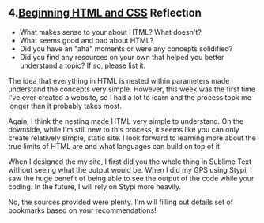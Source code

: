 ## 4.[Beginning HTML and CSS](4_beginning_HTML_CSS/readme.mc) Reflection

* What makes sense to your about HTML? What doesn't? 
* What seems good and bad about HTML?
* Did you have an "aha" moments or were any concepts solidified?
* Did you find any resources on your own that helped you better understand a topic? If so, please list it.

<!-- Add your reflection here. Remove the comment markers -->
The idea that everything in HTML is nested within parameters made understand the concepts very simple. However, this week was the first time I've ever created a website, so I had a lot to learn and the process took me longer than it probably takes most.

Again, I think the nesting made HTML very simple to understand. On the downside, while I'm still new to this process, it seems like you can only create relatively simple, static site. I look forward to learning more about the true limits of HTML are and what languages can build on top of it

When I designed the my site, I first did you the whole thing in Sublime Text without seeing what the output would be. When I did my GPS using Stypi, I saw the huge benefit of being able to see the output of the code while your coding. In the future, I will rely on Stypi more heavily.

No, the sources provided were plenty. I'm will filling out details set of bookmarks based on your recommendations!
